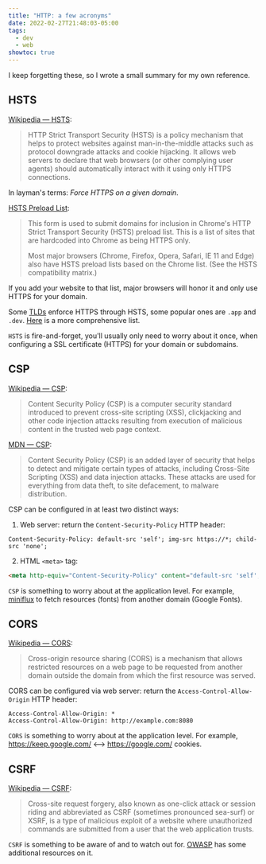 ```yaml
---
title: "HTTP: a few acronyms"
date: 2022-02-27T21:48:03-05:00
tags:
  - dev
  - web
showtoc: true
---
```


I keep forgetting these, so I wrote a small summary for my own reference.

<!--more-->

## HSTS

[Wikipedia — HSTS](https://en.wikipedia.org/wiki/HTTP_Strict_Transport_Security):

> HTTP Strict Transport Security (HSTS) is a policy mechanism that helps to
> protect websites against man-in-the-middle attacks such as protocol downgrade
> attacks and cookie hijacking. It allows web servers to declare that web
> browsers (or other complying user agents) should automatically interact with
> it using only HTTPS connections.

In layman's terms: _Force HTTPS on a given domain_.

[HSTS Preload List](https://hstspreload.org/):

> This form is used to submit domains for inclusion in Chrome's HTTP Strict
> Transport Security (HSTS) preload list. This is a list of sites that are
> hardcoded into Chrome as being HTTPS only.
>
> Most major browsers (Chrome, Firefox, Opera, Safari, IE 11 and Edge) also
> have HSTS preload lists based on the Chrome list. (See the HSTS compatibility
> matrix.)

If you add your website to that list, major browsers will honor it and only use
HTTPS for your domain.

Some [TLDs](https://en.wikipedia.org/wiki/Top-level_domain) enforce HTTPS
through HSTS, some popular ones are `.app` and `.dev`.
[Here](https://serverfault.com/q/1067229/180092) is a more comprehensive list.

`HSTS` is fire-and-forget, you'll usually only need to worry about it once,
when configuring a SSL certificate (HTTPS) for your domain or subdomains.


## CSP

[Wikipedia — CSP](https://en.wikipedia.org/wiki/Content_Security_Policy):

> Content Security Policy (CSP) is a computer security standard introduced to
> prevent cross-site scripting (XSS), clickjacking and other code injection
> attacks resulting from execution of malicious content in the trusted web page
> context.

[MDN — CSP](https://developer.mozilla.org/en-US/docs/Web/HTTP/CSP):

> Content Security Policy (CSP) is an added layer of security that helps to
> detect and mitigate certain types of attacks, including Cross-Site Scripting
> (XSS) and data injection attacks. These attacks are used for everything from
> data theft, to site defacement, to malware distribution.

CSP can be configured in at least two distinct ways:

1. Web server: return the `Content-Security-Policy` HTTP header:

```
Content-Security-Policy: default-src 'self'; img-src https://*; child-src 'none';
```

2. HTML `<meta>` tag:

```html
<meta http-equiv="Content-Security-Policy" content="default-src 'self'; img-src https://*; child-src 'none';">
```

`CSP` is something to worry about at the application level. For example,
[miniflux](https://github.com/miniflux/v2/issues/748) to fetch resources
(fonts) from another domain (Google Fonts).


## CORS

[Wikipedia — CORS](https://en.wikipedia.org/wiki/Cross-origin_resource_sharing):

> Cross-origin resource sharing (CORS) is a mechanism that allows restricted
> resources on a web page to be requested from another domain outside the
> domain from which the first resource was served.

CORS can be configured via web server: return the `Access-Control-Allow-Origin` HTTP header:

```
Access-Control-Allow-Origin: *
Access-Control-Allow-Origin: http://example.com:8080
```

`CORS` is something to worry about at the application level. For example,
https://keep.google.com/ ⟷ https://google.com/ cookies.


## CSRF

[Wikipedia — CSRF](https://en.wikipedia.org/wiki/Cross-site_request_forgery):

> Cross-site request forgery, also known as one-click attack or session riding
> and abbreviated as CSRF (sometimes pronounced sea-surf) or XSRF, is a type of
> malicious exploit of a website where unauthorized commands are submitted from
> a user that the web application trusts.

`CSRF` is something to be aware of and to watch out for.
[OWASP](https://owasp.org/www-community/attacks/csrf) has some additional
resources on it.
